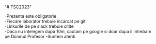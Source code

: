 "# TSC2023" 

-Prezenta este obligatorie <br>
-Fiecare laborator trebuie incarcat pe git <br>
-Linkurile de pe slack trebuie citite <br>
-Daca nu intelegem dupa 10m, cautam pe google si doar dupa il intrebam pe Domnul Profesor
-Suntem atenti.